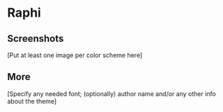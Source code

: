 # Raphi

## Screenshots

[Put at least one image per color scheme here]

## More

[Specify any needed font; (optionally) author name and/or any other info about the theme]
